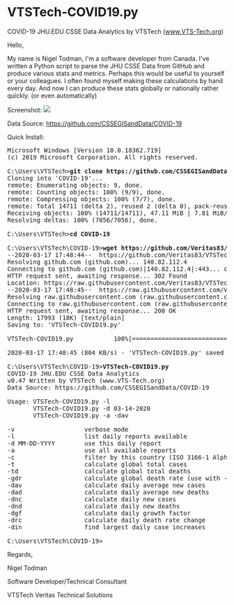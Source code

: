 # VTSTech-COVID19.py
 COVID-19 JHU.EDU CSSE Data Analytics by VTSTech (www.VTS-Tech.org) 

Hello,

My name is Nigel Todman, I'm a software developer from Canada. I've written a Python script to parse the JHU CSSE Data from GitHub and produce various stats and metrics. Perhaps this would be useful to yourself or your colleagues. I often found myself making these calculations by hand every day. And now I can produce these stats globally or nationally rather quickly. (or even automatically)

Screenshot: <img src="https://i.gyazo.com/56304abcd95b8f35c4ee29186474c200.png">

Data Source: https://github.com/CSSEGISandData/COVID-19

Quick Install:

<pre>
Microsoft Windows [Version 10.0.18362.719]
(c) 2019 Microsoft Corporation. All rights reserved.

C:\Users\VTSTech><b>git clone https://github.com/CSSEGISandData/COVID-19</b>
Cloning into 'COVID-19'...
remote: Enumerating objects: 9, done.
remote: Counting objects: 100% (9/9), done.
remote: Compressing objects: 100% (7/7), done.
remote: Total 14711 (delta 2), reused 2 (delta 0), pack-reused 14702
Receiving objects: 100% (14711/14711), 47.11 MiB | 7.81 MiB/s, done.
Resolving deltas: 100% (7056/7056), done.

C:\Users\VTSTech><b>cd COVID-19</b>

C:\Users\VTSTech\COVID-19><b>wget https://github.com/Veritas83/VTSTech-COVID19.py/raw/master/VTSTech-COVID19.py</b>
--2020-03-17 17:48:44--  https://github.com/Veritas83/VTSTech-COVID19.py/raw/master/VTSTech-COVID19.py
Resolving github.com (github.com)... 140.82.112.4
Connecting to github.com (github.com)|140.82.112.4|:443... connected.
HTTP request sent, awaiting response... 302 Found
Location: https://raw.githubusercontent.com/Veritas83/VTSTech-COVID19.py/master/VTSTech-COVID19.py [following]
--2020-03-17 17:48:45--  https://raw.githubusercontent.com/Veritas83/VTSTech-COVID19.py/master/VTSTech-COVID19.py
Resolving raw.githubusercontent.com (raw.githubusercontent.com)... 151.101.124.133
Connecting to raw.githubusercontent.com (raw.githubusercontent.com)|151.101.124.133|:443... connected.
HTTP request sent, awaiting response... 200 OK
Length: 17993 (18K) [text/plain]
Saving to: 'VTSTech-COVID19.py'

VTSTech-COVID19.py           100%[============================================>]  17.57K  --.-KB/s    in 0.02s

2020-03-17 17:48:45 (804 KB/s) - 'VTSTech-COVID19.py' saved [17993/17993]

C:\Users\VTSTech\COVID-19><b>VTSTech-COVID19.py</b>
COVID-19 JHU.EDU CSSE Data Analytics
v0.47 Written by VTSTech (www.VTS-Tech.org)
Data Source: https://github.com/CSSEGISandData/COVID-19

Usage: VTSTech-COVID19.py -l
       VTSTech-COVID19.py -d 03-14-2020
       VTSTech-COVID19.py -a -dav

-v                   verbose mode
-l                   list daily reports available
-d MM-DD-YYYY        use this daily report
-a                   use all available reports
-c                   filter by this country (ISO 3166-1 Alpha-2)
-t                   calculate global total cases
-td                  calculate global total deaths
-gdr                 calculate global death rate (use with -c for national)
-dav                 calculate daily average new cases
-dad                 calculate daily average new deaths
-dnc                 calculate daily new cases
-dnd                 calculate daily new deaths
-dgf                 calculate daily growth factor
-drc                 calculate daily death rate change
-din                 find largest daily case increases

C:\Users\VTSTech\COVID-19></pre>

Regards,

Nigel Todman

Software Developer/Technical Consultant

VTSTech Veritas Technical Solutions
